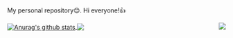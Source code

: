 My personal repository:blush:.
Hi everyone!:+1:
<!--
<br />
![Anurag's GitHub stats](https://github-readme-stats.vercel.app/api?username=OtabekVaxobov&show_icons=true&theme=material-palenight)
<br />
-->
<img align="right" src="https://github-readme-stats.vercel.app/api/top-langs/?username=OtabekVaxobov&layout=compact&theme=material-palenight" />
<a href="https://github.com/OtabekVaxobov/github-readme-stats">
  <img align="center" src="https://github-readme-stats.vercel.app/api?username=OtabekVaxobov&show_icons=true&include_all_commits=true&theme=material-palenight" alt="Anurag's github stats" />
</a>
<a href="https://github.com/OtabekVaxobov/github-readme-stats">
  <!-- Change the `github-readme-stats.anuraghazra1.vercel.app` to `github-readme-stats.vercel.app`  -->
  <img align="center" src="https://github-readme-stats.vercel.app/api/top-langs/?username=OtabekVaxobov&layout=compact&theme=material-palenight" />
</a>

